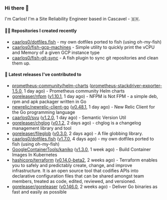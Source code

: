 ### Hi there 👋

I'm Carlos! I'm a Site Reliability Engineer based in Cascavel - 🇧🇷.

#### 👨‍💻 Repositories I created recently

- [caarlos0/dotfiles.fish](https://github.com/caarlos0/dotfiles.fish) - my own dotfiles ported to fish (using oh-my-fish)
- [caarlos0/fish-gcp-machines](https://github.com/caarlos0/fish-gcp-machines) - Simple utility to quickly print the vCPU and Memory of a given GCP instance type
- [caarlos0/fish-git-sync](https://github.com/caarlos0/fish-git-sync) - A fish plugin to sync git repositories and clean them up.

#### 🚀 Latest releases I've contributed to

- [prometheus-community/helm-charts](https://github.com/prometheus-community/helm-charts) ([prometheus-stackdriver-exporter-1.5.0](https://github.com/prometheus-community/helm-charts/releases/tag/prometheus-stackdriver-exporter-1.5.0), 1 day ago) - Prometheus community Helm charts
- [goreleaser/nfpm](https://github.com/goreleaser/nfpm) ([v1.10.1](https://github.com/goreleaser/nfpm/releases/tag/v1.10.1), 1 day ago) - NFPM is Not FPM - a simple deb, rpm and apk packager written in Go
- [newrelic/newrelic-client-go](https://github.com/newrelic/newrelic-client-go) ([v0.48.1](https://github.com/newrelic/newrelic-client-go/releases/tag/v0.48.1), 1 day ago) - New Relic Client for the Go programming language
- [caarlos0/svu](https://github.com/caarlos0/svu) ([v1.2.0](https://github.com/caarlos0/svu/releases/tag/v1.2.0), 1 day ago) - Semantic Version Util
- [goreleaser/chglog](https://github.com/goreleaser/chglog) ([v0.1.2](https://github.com/goreleaser/chglog/releases/tag/v0.1.2), 2 days ago) - chglog is a changelog management library and tool
- [goreleaser/fileglob](https://github.com/goreleaser/fileglob) ([v0.3.0](https://github.com/goreleaser/fileglob/releases/tag/v0.3.0), 2 days ago) - A file globbing library.
- [caarlos0/dotfiles.fish](https://github.com/caarlos0/dotfiles.fish) ([v1.7.0](https://github.com/caarlos0/dotfiles.fish/releases/tag/v1.7.0), 4 days ago) - my own dotfiles ported to fish (using oh-my-fish)
- [GoogleContainerTools/kaniko](https://github.com/GoogleContainerTools/kaniko) ([v1.3.0](https://github.com/GoogleContainerTools/kaniko/releases/tag/v1.3.0), 1 week ago) - Build Container Images In Kubernetes
- [hashicorp/terraform](https://github.com/hashicorp/terraform) ([v0.14.0-beta2](https://github.com/hashicorp/terraform/releases/tag/v0.14.0-beta2), 2 weeks ago) - Terraform enables you to safely and predictably create, change, and improve infrastructure. It is an open source tool that codifies APIs into declarative configuration files that can be shared amongst team members, treated as code, edited, reviewed, and versioned.
- [goreleaser/goreleaser](https://github.com/goreleaser/goreleaser) ([v0.146.0](https://github.com/goreleaser/goreleaser/releases/tag/v0.146.0), 2 weeks ago) - Deliver Go binaries as fast and easily as possible
